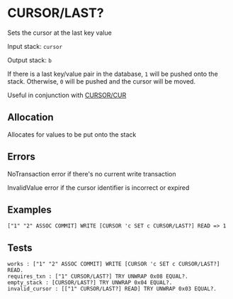 # CURSOR/LAST?

Sets the cursor at the last key value

Input stack: `cursor`

Output stack: `b`

If there is a last key/value pair in the database, `1` will be pushed onto the stack.
Otherwise, `0` will be pushed and the cursor will be moved.

Useful in conjunction with [CURSOR/CUR](CUR.md)

## Allocation

Allocates for values to be put onto the stack

## Errors

NoTransaction error if there's no current write transaction

InvalidValue error if the cursor identifier is incorrect or expired

## Examples

```
["1" "2" ASSOC COMMIT] WRITE [CURSOR 'c SET c CURSOR/LAST?] READ => 1
```

## Tests

```test
works : ["1" "2" ASSOC COMMIT] WRITE [CURSOR 'c SET c CURSOR/LAST?] READ.
requires_txn : ["1" CURSOR/LAST?] TRY UNWRAP 0x08 EQUAL?.
empty_stack : [CURSOR/LAST?] TRY UNWRAP 0x04 EQUAL?.
invalid_cursor : [["1" CURSOR/LAST?] READ] TRY UNWRAP 0x03 EQUAL?.
```
